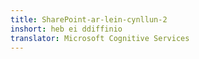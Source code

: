 ```yaml
---
title: SharePoint-ar-lein-cynllun-2
inshort: heb ei ddiffinio
translator: Microsoft Cognitive Services
---
```




